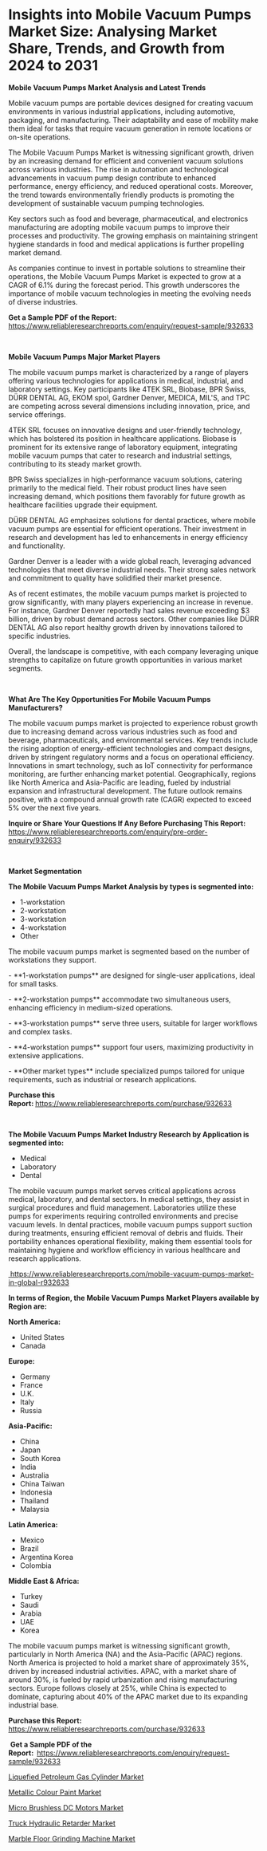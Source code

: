 <p><h1>Insights into Mobile Vacuum Pumps Market Size: Analysing Market Share, Trends, and Growth from 2024 to 2031</h1></p><p><strong>Mobile Vacuum Pumps Market Analysis and Latest Trends</strong></p>
<p><p>Mobile vacuum pumps are portable devices designed for creating vacuum environments in various industrial applications, including automotive, packaging, and manufacturing. Their adaptability and ease of mobility make them ideal for tasks that require vacuum generation in remote locations or on-site operations.</p><p>The Mobile Vacuum Pumps Market is witnessing significant growth, driven by an increasing demand for efficient and convenient vacuum solutions across various industries. The rise in automation and technological advancements in vacuum pump design contribute to enhanced performance, energy efficiency, and reduced operational costs. Moreover, the trend towards environmentally friendly products is promoting the development of sustainable vacuum pumping technologies.</p><p>Key sectors such as food and beverage, pharmaceutical, and electronics manufacturing are adopting mobile vacuum pumps to improve their processes and productivity. The growing emphasis on maintaining stringent hygiene standards in food and medical applications is further propelling market demand. </p><p>As companies continue to invest in portable solutions to streamline their operations, the Mobile Vacuum Pumps Market is expected to grow at a CAGR of 6.1% during the forecast period. This growth underscores the importance of mobile vacuum technologies in meeting the evolving needs of diverse industries.</p></p>
<p><strong>Get a Sample PDF of the Report:&nbsp;</strong> <a href="https://www.reliableresearchreports.com/enquiry/request-sample/932633">https://www.reliableresearchreports.com/enquiry/request-sample/932633</a></p>
<p>&nbsp;</p>
<p><strong>Mobile Vacuum Pumps Major Market Players</strong></p>
<p><p>The mobile vacuum pumps market is characterized by a range of players offering various technologies for applications in medical, industrial, and laboratory settings. Key participants like 4TEK SRL, Biobase, BPR Swiss, DÜRR DENTAL AG, EKOM spol, Gardner Denver, MEDICA, MIL'S, and TPC are competing across several dimensions including innovation, price, and service offerings.</p><p>4TEK SRL focuses on innovative designs and user-friendly technology, which has bolstered its position in healthcare applications. Biobase is prominent for its extensive range of laboratory equipment, integrating mobile vacuum pumps that cater to research and industrial settings, contributing to its steady market growth.</p><p>BPR Swiss specializes in high-performance vacuum solutions, catering primarily to the medical field. Their robust product lines have seen increasing demand, which positions them favorably for future growth as healthcare facilities upgrade their equipment.</p><p>DÜRR DENTAL AG emphasizes solutions for dental practices, where mobile vacuum pumps are essential for efficient operations. Their investment in research and development has led to enhancements in energy efficiency and functionality.</p><p>Gardner Denver is a leader with a wide global reach, leveraging advanced technologies that meet diverse industrial needs. Their strong sales network and commitment to quality have solidified their market presence.</p><p>As of recent estimates, the mobile vacuum pumps market is projected to grow significantly, with many players experiencing an increase in revenue. For instance, Gardner Denver reportedly had sales revenue exceeding $3 billion, driven by robust demand across sectors. Other companies like DÜRR DENTAL AG also report healthy growth driven by innovations tailored to specific industries.</p><p>Overall, the landscape is competitive, with each company leveraging unique strengths to capitalize on future growth opportunities in various market segments.</p></p>
<p>&nbsp;</p>
<p><strong>What Are The Key Opportunities For Mobile Vacuum Pumps Manufacturers?</strong></p>
<p><p>The mobile vacuum pumps market is projected to experience robust growth due to increasing demand across various industries such as food and beverage, pharmaceuticals, and environmental services. Key trends include the rising adoption of energy-efficient technologies and compact designs, driven by stringent regulatory norms and a focus on operational efficiency. Innovations in smart technology, such as IoT connectivity for performance monitoring, are further enhancing market potential. Geographically, regions like North America and Asia-Pacific are leading, fueled by industrial expansion and infrastructural development. The future outlook remains positive, with a compound annual growth rate (CAGR) expected to exceed 5% over the next five years.</p></p>
<p><strong>Inquire or Share Your Questions If Any Before Purchasing This Report:</strong> <a href="https://www.reliableresearchreports.com/enquiry/pre-order-enquiry/932633">https://www.reliableresearchreports.com/enquiry/pre-order-enquiry/932633</a></p>
<p>&nbsp;</p>
<p><strong>Market Segmentation</strong></p>
<p><strong>The Mobile Vacuum Pumps Market Analysis by types is segmented into:</strong></p>
<p><ul><li>1-workstation</li><li>2-workstation</li><li>3-workstation</li><li>4-workstation</li><li>Other</li></ul></p>
<p><p>The mobile vacuum pumps market is segmented based on the number of workstations they support. </p><p>- **1-workstation pumps** are designed for single-user applications, ideal for small tasks.</p><p>- **2-workstation pumps** accommodate two simultaneous users, enhancing efficiency in medium-sized operations.</p><p>- **3-workstation pumps** serve three users, suitable for larger workflows and complex tasks.</p><p>- **4-workstation pumps** support four users, maximizing productivity in extensive applications. </p><p>- **Other market types** include specialized pumps tailored for unique requirements, such as industrial or research applications.</p></p>
<p><strong>Purchase this Report:&nbsp;</strong><a href="https://www.reliableresearchreports.com/purchase/932633">https://www.reliableresearchreports.com/purchase/932633</a></p>
<p>&nbsp;</p>
<p><strong>The Mobile Vacuum Pumps Market Industry Research by Application is segmented into:</strong></p>
<p><ul><li>Medical</li><li>Laboratory</li><li>Dental</li></ul></p>
<p><p>The mobile vacuum pumps market serves critical applications across medical, laboratory, and dental sectors. In medical settings, they assist in surgical procedures and fluid management. Laboratories utilize these pumps for experiments requiring controlled environments and precise vacuum levels. In dental practices, mobile vacuum pumps support suction during treatments, ensuring efficient removal of debris and fluids. Their portability enhances operational flexibility, making them essential tools for maintaining hygiene and workflow efficiency in various healthcare and research applications.</p></p>
<p><a href="https://www.reliableresearchreports.com/mobile-vacuum-pumps-market-in-global-r932633">&nbsp;https://www.reliableresearchreports.com/mobile-vacuum-pumps-market-in-global-r932633</a></p>
<p><strong>In terms of Region, the Mobile Vacuum Pumps Market Players available by Region are:</strong></p>
<p>
    <p> <strong> North America: </strong>
        <ul>
            <li>United States</li>
            <li>Canada</li>
        </ul>
        </p> 
    <p> <strong> Europe: </strong>
        <ul>
            <li>Germany</li>
            <li>France</li>
            <li>U.K.</li>
            <li>Italy</li>
            <li>Russia</li>
        </ul>
        </p> 
    <p> <strong> Asia-Pacific: </strong>
        <ul>
            <li>China</li>
            <li>Japan</li>
            <li>South Korea</li>
            <li>India</li>
            <li>Australia</li>
            <li>China Taiwan</li>
            <li>Indonesia</li>
            <li>Thailand</li>
            <li>Malaysia</li>
        </ul>
        </p> 
    <p> <strong> Latin America: </strong>
        <ul>
            <li>Mexico</li>
            <li>Brazil</li>
            <li>Argentina Korea</li>
            <li>Colombia</li>
        </ul>
        </p> 
    <p> <strong> Middle East & Africa: </strong>
        <ul>
            <li>Turkey</li>
            <li>Saudi</li>
            <li>Arabia</li>
            <li>UAE</li>
            <li>Korea</li>
        </ul>
    </p>
    </p>
<p><p>The mobile vacuum pumps market is witnessing significant growth, particularly in North America (NA) and the Asia-Pacific (APAC) regions. North America is projected to hold a market share of approximately 35%, driven by increased industrial activities. APAC, with a market share of around 30%, is fueled by rapid urbanization and rising manufacturing sectors. Europe follows closely at 25%, while China is expected to dominate, capturing about 40% of the APAC market due to its expanding industrial base.</p></p>
<p><strong>Purchase this Report: </strong><a href="https://www.reliableresearchreports.com/purchase/932633">https://www.reliableresearchreports.com/purchase/932633</a></p>
<p>&nbsp;<strong>Get a Sample PDF of the Report:&nbsp;&nbsp;</strong><a href="https://www.reliableresearchreports.com/enquiry/request-sample/932633">https://www.reliableresearchreports.com/enquiry/request-sample/932633</a></p>
<p><strong></strong></p>
<p><p><a href="https://www.linkedin.com/pulse/future-innovation-global-liquefied-petroleum-gas-cylinder-market-e6dje?trackingId=CV1YpR9eSpWRVsWrikxwNw%3D%3D">Liquefied Petroleum Gas Cylinder Market</a></p><p><a href="https://www.linkedin.com/pulse/metallic-colour-paint-industry-sector-market-dynamics-future-akzue?trackingId=9ZPZO3WeQ36vecEZ%2BAOmug%3D%3D">Metallic Colour Paint Market</a></p><p><a href="https://github.com/mharielmesa/Market-Research-Report-List-5/blob/main/micro-brushless-dc-motors-market.md">Micro Brushless DC Motors Market</a></p><p><a href="https://issuu.com/reportprime-2/docs/truck-hydraulic-retarder-market-siz_869156a4feb4de">Truck Hydraulic Retarder Market</a></p><p><a href="https://medium.com/@rodromyiai/the-marble-floor-grinding-machine-market-prioritizes-cost-control-and-efficiency-enhancement-0cfc720585b3">Marble Floor Grinding Machine Market</a></p></p>